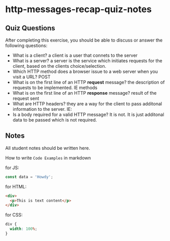 # http-messages-recap-quiz-notes

## Quiz Questions

After completing this exercise, you should be able to discuss or answer the following questions:

- What is a client?
  a client is a user that connets to the server
- What is a server?
  a server is the service which initiates requests for the client, based on the clients choice/selection.
- Which HTTP method does a browser issue to a web server when you visit a URL?
  POST
- What is on the first line of an HTTP **request** message?
  the description of requests to be implemented. IE methods
- What is on the first line of an HTTP **response** message?
  result of the request sent
- What are HTTP headers?
  they are a way for the client to pass additonal information to the server.
  IE:
- Is a body required for a valid HTTP message?
  It is not. It is just additonal data to be passed which is not required.

## Notes

All student notes should be written here.

How to write `Code Examples` in markdown

for JS:

```javascript
const data = 'Howdy';
```

for HTML:

```html
<div>
  <p>This is text content</p>
</div>
```

for CSS:

```css
div {
  width: 100%;
}
```
